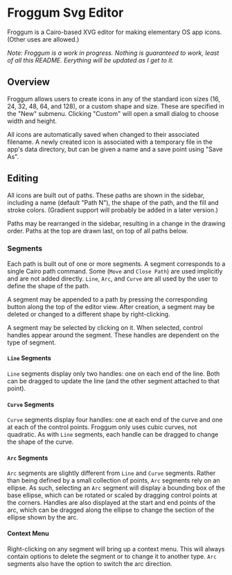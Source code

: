 Froggum Svg Editor
==========

Froggum is a Cairo-based XVG editor for making elementary OS app icons.
(Other uses are allowed.)

*Note: Froggum is a work in progress. Nothing is guaranteed to work, least
of all this README. Eerything will be updated as I get to it.*

Overview
--------

Froggum allows users to create icons in any of the standard icon sizes
(16, 24, 32, 48, 64, and 128), or a custom shape and size. These are
specified in the "New" submenu. Clicking "Custom" will open a small dialog
to choose width and height.

All icons are automatically saved when changed to their associated
filename. A newly created icon is associated with a temporary file in the
app's data directory, but can be given a name and a save point using "Save
As".

Editing
-------

All icons are built out of paths. These paths are shown in the sidebar,
including a name (default "Path N"), the shape of the path, and the fill
and stroke colors. (Gradient support will probably be added in a later
version.)

Paths may be rearranged in the sidebar, resulting in a change in the
drawing order. Paths at the top are drawn last, on top of all paths below.

### Segments

Each path is built out of one or more segments. A segment corresponds to a
single Cairo path command. Some (`Move` and `Close Path`) are used
implicitly and are not added directly. `Line`, `Arc`, and `Curve` are all
used by the user to define the shape of the path.

A segment may be appended to a path by pressing the corresponding button
along the top of the editor view. After creation, a segment may be deleted
or changed to a different shape by right-clicking.

A segment may be selected by clicking on it. When selected, control handles
appear around the segment. These handles are dependent on the type of
segment.

#### `Line` Segments

`Line` segments display only two handles: one on each end of the line. Both
can be dragged to update the line (and the other segment attached to that
point).

#### `Curve` Segments

`Curve` segments display four handles: one at each end of the curve and one
at each of the control points. Froggum only uses cubic curves, not
quadratic. As with `Line` segments, each handle can be dragged to change
the shape of the curve.

#### `Arc` Segments

`Arc` segments are slightly different from `Line` and `Curve` segments.
Rather than being defined by a small collection of points, `Arc` segments
rely on an ellipse. As such, selecting an `Arc` segment will display a
bounding box of the base ellipse, which can be rotated or scaled by
dragging control points at the corners. Handles are also displayed at the
start and end points of the arc, which can be dragged along the ellipse to
change the section of the ellipse shown by the arc.

#### Context Menu

Right-clicking on any segment will bring up a context menu. This will
always contain options to delete the segment or to change it to another
type. `Arc` segments also have the option to switch the arc direction.


